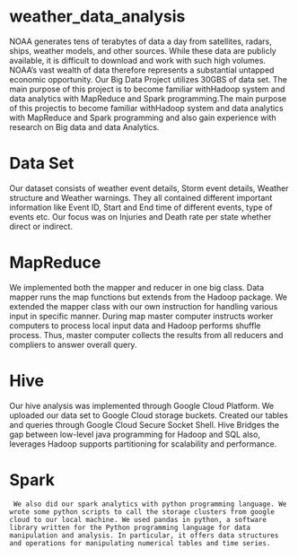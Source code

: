 # weather_data_analysis
                       
NOAA generates tens of terabytes of data a day from satellites, radars, ships, weather models, and other sources. While these data are publicly available, it is difficult to download and work with such high volumes. NOAA’s vast wealth of data therefore represents a substantial untapped economic opportunity. Our Big Data Project utilizes 30GBS of data set.  The main purpose of this project is to become familiar withHadoop system and data analytics with MapReduce and Spark programming.The main purpose of this projectis to become familiar withHadoop system and data analytics with MapReduce and Spark programming and also gain experience with research on Big data and data Analytics. 

# Data Set 
   Our dataset consists of weather event details, Storm event details, Weather structure and Weather warnings. They all contained different important information like Event ID, Start and End time of different events, type of events etc. Our focus was on Injuries and Death rate per state whether direct or indirect.

# MapReduce 
   We implemented both the mapper and reducer in one big class. Data mapper runs the map functions but extends from the Hadoop package. We extended the mapper class with our own instruction for handling various input in specific manner. During map master computer instructs worker computers to process local input data and Hadoop performs shuffle process. Thus, master computer collects the results from all reducers and compliers to answer overall query. 

# Hive 
   Our hive analysis was implemented through Google Cloud Platform. We uploaded our data set to Google Cloud storage buckets. Created our tables and queries through Google Cloud Secure Socket Shell. Hive Bridges the gap between low-level java programming for Hadoop and SQL also, leverages Hadoop supports partitioning for scalability and performance.

# Spark 
     We also did our spark analytics with python programming language. We wrote some python scripts to call the storage clusters from google cloud to our local machine. We used pandas in python, a software library written for the Python programming language for data manipulation and analysis. In particular, it offers data structures and operations for manipulating numerical tables and time series. 
